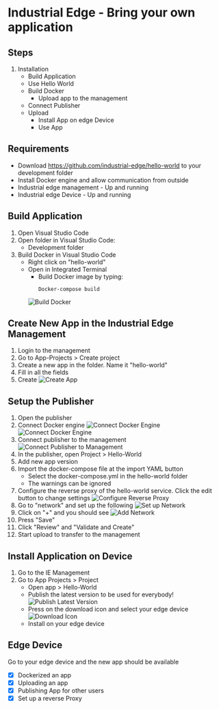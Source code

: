 # Industrial Edge - Bring your own application

## Steps

1. Installation
   - Build Application
   - Use Hello World
   - Build Docker
     - Upload app to the management
   - Connect Publisher
   - Upload
     - Install App on edge Device
     - Use App

## Requirements

- Download https://github.com/industrial-edge/hello-world to your development folder
- Install Docker engine and allow communication from outside
- Industrial edge management - Up and running
- Industrial edge Device - Up and running

## Build Application

1. Open Visual Studio Code
2. Open folder in Visual Studio Code:
   - Development folder
3. Build Docker in Visual Studio Code
   - Right click on "hello-world"
   - Open in Integrated Terminal
     - Build Docker image by typing:
       ```
       Docker-compose build
       ```
     ![Build Docker](assets/20230601_162004_image.png)

## Create New App in the Industrial Edge Management

1. Login to the management
2. Go to App-Projects > Create project
3. Create a new app in the folder. Name it "hello-world"
4. Fill in all the fields
5. Create
   ![Create App](assets/20230601_162147_image.png)

## Setup the Publisher

1. Open the publisher
2. Connect Docker engine
   ![Connect Docker Engine](assets/20230601_164109_image.png)
   ![Connect Docker Engine](assets/20230601_164123_image.png)
3. Connect publisher to the management
   ![Connect Publisher to Management](assets/20230601_164151_image.png)
4. In the publisher, open Project > Hello-World
5. Add new app version
6. Import the docker-compose file at the import YAML button
   - Select the docker-compose.yml in the hello-world folder
   - The warnings can be ignored
7. Configure the reverse proxy of the hello-world service. Click the edit button to change settings
   ![Configure Reverse Proxy](assets/20230601_164340_image.png)
8. Go to "network" and set up the following
   ![Set up Network](assets/20230601_164356_image.png)
9. Click on "+" and you should see
   ![Add Network](assets/20230601_164420_image.png)
10. Press "Save"
11. Click "Review" and "Validate and Create"
12. Start upload to transfer to the management

## Install Application on Device

1. Go to the IE Management
2. Go to App Projects > Project
   - Open app > Hello-World
   - Publish the latest version to be used for everybody!
     ![Publish Latest Version](assets/20230601_164703_image.png)
   - Press on the download icon and select your edge device
     ![Download Icon](assets/20230601_164732_image.png)
   - Install on your edge device

## Edge Device

Go to your edge device and the new app should be available

- [x] Dockerized an app
- [x] Uploading an app
- [x] Publishing App for other users
- [x] Set up a reverse Proxy
